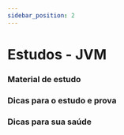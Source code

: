 ```yaml
---
sidebar_position: 2
---
```


# Estudos - JVM

### Material de estudo

### Dicas para o estudo e prova

### Dicas para sua saúde
